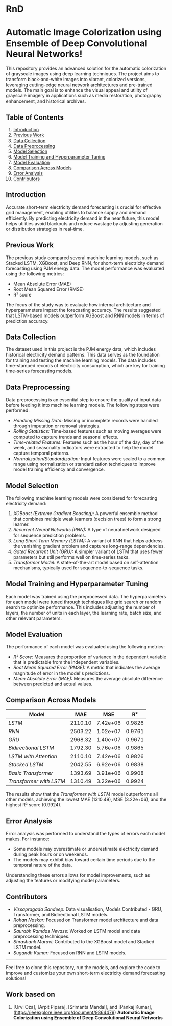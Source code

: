 # RnD

# Automatic Image Colorization using Ensemble of Deep Convolutional Neural Networks!

This repository provides an advanced solution for the automatic colorization of grayscale images using deep learning techniques. The project aims to transform black-and-white images into vibrant, colorized versions, leveraging cutting-edge neural network architectures and pre-trained models. The main goal is to enhance the visual appeal and utility of grayscale imagery in applications such as media restoration, photography enhancement, and historical archives.

## Table of Contents
1. [Introduction](#introduction)
2. [Previous Work](#previous-work)
3. [Data Collection](#data-collection)
4. [Data Preprocessing](#data-preprocessing)
5. [Model Selection](#model-selection)
6. [Model Training and Hyperparameter Tuning](#model-training-and-hyperparameter-tuning)
7. [Model Evaluation](#model-evaluation)
8. [Comparison Across Models](#comparison-across-models)
9. [Error Analysis](#error-analysis)
10. [Contributors](#contributors)


## Introduction

Accurate short-term electricity demand forecasting is crucial for effective grid management, enabling utilities to balance supply and demand efficiently. By predicting electricity demand in the near future, this model helps utilities avoid blackouts and reduce wastage by adjusting generation or distribution strategies in real-time.

## Previous Work

The previous study compared several machine learning models, such as Stacked LSTM, XGBoost, and Deep RNN, for short-term electricity demand forecasting using PJM energy data. The model performance was evaluated using the following metrics:
- Mean Absolute Error (MAE)
- Root Mean Squared Error (RMSE)
- R² score

The focus of the study was to evaluate how internal architecture and hyperparameters impact the forecasting accuracy. The results suggested that LSTM-based models outperform XGBoost and RNN models in terms of prediction accuracy.

## Data Collection

The dataset used in this project is the PJM energy data, which includes historical electricity demand patterns. This data serves as the foundation for training and testing the machine learning models. The data includes time-stamped records of electricity consumption, which are key for training time-series forecasting models.

## Data Preprocessing

Data preprocessing is an essential step to ensure the quality of input data before feeding it into machine learning models. The following steps were performed:

- *Handling Missing Data:* Missing or incomplete records were handled through imputation or removal strategies.
- *Rolling Statistics:* Time-based features such as moving averages were computed to capture trends and seasonal effects.
- *Time-related Features:* Features such as the hour of the day, day of the week, and seasonality indicators were extracted to help the model capture temporal patterns.
- *Normalization/Standardization:* Input features were scaled to a common range using normalization or standardization techniques to improve model training efficiency and convergence.

## Model Selection

The following machine learning models were considered for forecasting electricity demand:

1. *XGBoost (Extreme Gradient Boosting):* A powerful ensemble method that combines multiple weak learners (decision trees) to form a strong learner.
2. *Recurrent Neural Networks (RNN):* A type of neural network designed for sequence prediction problems.
3. *Long Short-Term Memory (LSTM):* A variant of RNN that helps address the vanishing gradient problem and captures long-range dependencies.
4. *Gated Recurrent Unit (GRU):* A simpler variant of LSTM that uses fewer parameters but still performs well on time-series tasks.
5. *Transformer Model:* A state-of-the-art model based on self-attention mechanisms, typically used for sequence-to-sequence tasks.

## Model Training and Hyperparameter Tuning

Each model was trained using the preprocessed data. The hyperparameters for each model were tuned through techniques like grid search or random search to optimize performance. This includes adjusting the number of layers, the number of units in each layer, the learning rate, batch size, and other relevant parameters.

## Model Evaluation

The performance of each model was evaluated using the following metrics:

- *R² Score:* Measures the proportion of variance in the dependent variable that is predictable from the independent variables.
- *Root Mean Squared Error (RMSE):* A metric that indicates the average magnitude of error in the model's predictions.
- *Mean Absolute Error (MAE):* Measures the average absolute difference between predicted and actual values.

## Comparison Across Models


| Model                        | MAE      | MSE              | R²     |
|------------------------------|----------|------------------|--------|
| *LSTM*                     | 2110.10  | 7.42e+06         | 0.9826 |
| *RNN*                       | 2503.22  | 1.02e+07         | 0.9761 |
| *GRU*                       | 2968.32  | 1.40e+07         | 0.9671 |
| *Bidirectional LSTM*        | 1792.30  | 5.76e+06         | 0.9865 |
| *LSTM with Attention*       | 2110.10  | 7.42e+06         | 0.9826 |
| *Stacked LSTM*              | 2042.55  | 6.92e+06         | 0.9838 |
| *Basic Transformer*         | 1393.69  | 3.91e+06         | 0.9908 |
| *Transformer with LSTM*     | 1310.49  | 3.22e+06         | 0.9924 |

The results show that the *Transformer with LSTM* model outperforms all other models, achieving the lowest MAE (1310.49), MSE (3.22e+06), and the highest R² score (0.9924).

## Error Analysis

Error analysis was performed to understand the types of errors each model makes. For instance:
- Some models may overestimate or underestimate electricity demand during peak hours or on weekends.
- The models may exhibit bias toward certain time periods due to the temporal nature of the data.

Understanding these errors allows for model improvements, such as adjusting the features or modifying model parameters.

## Contributors

- *Vissapragada Sandeep:* Data visualisation, Models Contributed - GRU, Transformer, and Bidirectional LSTM models.
- *Rohan Naskar:* Focused on Transformer model architecture and data preprocessing.
- *Saurabh Ramdas Nevase:* Worked on LSTM model and data preprocessing techniques.
- *Shrashank Maravi:* Contributed to the XGBoost model and Stacked LSTM model.
- *Sugandh Kumar:* Focused on RNN and LSTM models.


---

Feel free to clone this repository, run the models, and explore the code to improve and customize your own short-term electricity demand forecasting solutions!


## Work based on

1. [Urvi Oza], [Arpit Pipara], [Srimanta Mandal], and [Pankaj Kumar],
   (https://ieeexplore.ieee.org/document/9864479)
   **Automatic Image Colorization using Ensemble of Deep Convolutional Neural Networks**
